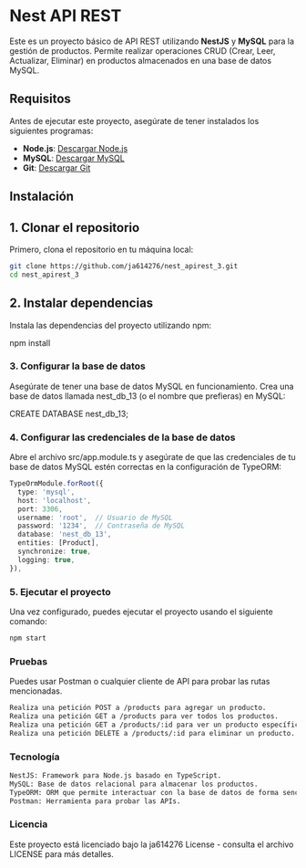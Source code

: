 # Nest API REST

Este es un proyecto básico de API REST utilizando **NestJS** y **MySQL** para la gestión de productos. Permite realizar operaciones CRUD (Crear, Leer, Actualizar, Eliminar) en productos almacenados en una base de datos MySQL.

## Requisitos

Antes de ejecutar este proyecto, asegúrate de tener instalados los siguientes programas:

- **Node.js**: [Descargar Node.js](https://nodejs.org/)
- **MySQL**: [Descargar MySQL](https://dev.mysql.com/downloads/)
- **Git**: [Descargar Git](https://git-scm.com/)

## Instalación

## 1. Clonar el repositorio

Primero, clona el repositorio en tu máquina local:

```bash
git clone https://github.com/ja614276/nest_apirest_3.git
cd nest_apirest_3
```

## 2. Instalar dependencias

Instala las dependencias del proyecto utilizando npm:


npm install

### 3. Configurar la base de datos
Asegúrate de tener una base de datos MySQL en funcionamiento. Crea una base de datos llamada nest_db_13 (o el nombre que prefieras) en MySQL:

CREATE DATABASE nest_db_13;

### 4. Configurar las credenciales de la base de datos
Abre el archivo src/app.module.ts y asegúrate de que las credenciales de tu base de datos MySQL estén correctas en la configuración de TypeORM:

```typescript
TypeOrmModule.forRoot({
  type: 'mysql',
  host: 'localhost',
  port: 3306,
  username: 'root',  // Usuario de MySQL
  password: '1234',  // Contraseña de MySQL
  database: 'nest_db_13',
  entities: [Product],
  synchronize: true,
  logging: true,
}),
```

### 5. Ejecutar el proyecto
Una vez configurado, puedes ejecutar el proyecto usando el siguiente comando:

```bash
npm start
```


### Pruebas
Puedes usar Postman o cualquier cliente de API para probar las rutas mencionadas.

```bash
Realiza una petición POST a /products para agregar un producto.
Realiza una petición GET a /products para ver todos los productos.
Realiza una petición GET a /products/:id para ver un producto específico.
Realiza una petición DELETE a /products/:id para eliminar un producto.
```

### Tecnología

```bash
NestJS: Framework para Node.js basado en TypeScript.
MySQL: Base de datos relacional para almacenar los productos.
TypeORM: ORM que permite interactuar con la base de datos de forma sencilla.
Postman: Herramienta para probar las APIs.
```

### Licencia
Este proyecto está licenciado bajo la ja614276 License - consulta el archivo LICENSE para más detalles.


